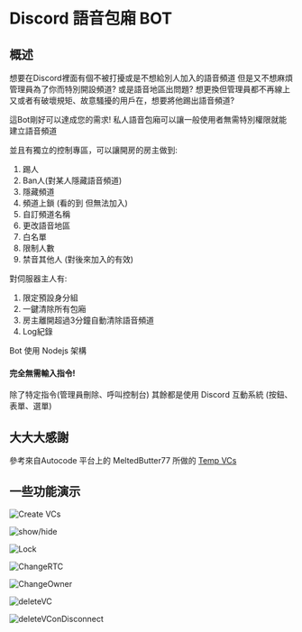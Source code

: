 # Discord 語音包廂 BOT 

## 概述
想要在Discord裡面有個不被打擾或是不想給別人加入的語音頻道
但是又不想麻煩管理員為了你而特別開設頻道?
或是語音地區出問題? 想更換但管理員都不再線上
又或者有破壞規矩、故意騷擾的用戶在，想要將他踢出語音頻道?

這Bot剛好可以達成您的需求!
私人語音包廂可以讓一般使用者無需特別權限就能建立語音頻道

並且有獨立的控制專區，可以讓開房的房主做到:
1. 踢人 
2. Ban人(對某人隱藏語音頻道)
3. 隱藏頻道
4. 頻道上鎖 (看的到 但無法加入)
5. 自訂頻道名稱
6. 更改語音地區 
7. 白名單 
8. 限制人數
9. 禁音其他人 (對後來加入的有效)

對伺服器主人有:
1. 限定預設身分組
2. 一鍵清除所有包廂
3. 房主離開超過3分鐘自動清除語音頻道
4. Log紀錄

Bot 使用 Nodejs  架構

#### 完全無需輸入指令!
除了特定指令(管理員刪除、呼叫控制台)
其餘都是使用 Discord 互動系統 (按鈕、表單、選單)


## 大大大感謝

參考來自Autocode 平台上的 MeltedButter77 所做的 [Temp VCs](https://autocode.com/MeltedButter77/apps/tempvoice/)

## 一些功能演示

![Create VCs](https://media.discordapp.net/attachments/920732721981038712/1015285658857775154/VC1.gif)

![show/hide](https://media.discordapp.net/attachments/920732721981038712/1015285659105230858/VC2.gif?width=512&height=371)

![Lock](https://media.discordapp.net/attachments/920732721981038712/1015285659352711268/VC3.gif?width=512&height=371)

![ChangeRTC](https://media.discordapp.net/attachments/920732721981038712/1015289354454827139/VC4.gif?width=930&height=675)

![ChangeOwner](https://media.discordapp.net/attachments/920732721981038712/1015285660158005460/VC5.gif?width=512&height=371)

![deleteVC](https://media.discordapp.net/attachments/920732721981038712/1015285660451622983/VC6.gif?width=512&height=371)

![deleteVConDisconnect](https://media.discordapp.net/attachments/920732721981038712/1015285660824895588/VC7.gif?width=512&height=371)
